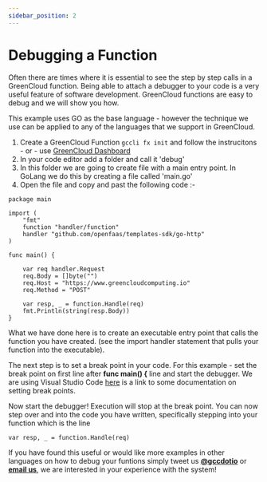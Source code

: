 ```yaml
---
sidebar_position: 2
---
```


# Debugging a Function

Often there are times where it is essential to see the step by step calls in a GreenCloud function. Being able to attach a debugger to your code is a very useful feature of software development. GreenCloud functions are easy to debug and we will show you how.

This example uses GO as the base language - however the technique we use can be applied to any of the languages that we support in GreenCloud.

1. Create a GreenCloud Function `gccli fx init` and follow the instrucitons - or - use [GreenCloud Dashboard](https://app.greencloudcomputing.io)
2. In your code editor add a folder and call it 'debug'
3. In this folder we are going to create file with a main entry point. In GoLang we do this by creating a file called 'main.go'
4. Open the file and copy and past the following code :-

```
package main

import (
	"fmt"
	function "handler/function"
	handler "github.com/openfaas/templates-sdk/go-http"
)

func main() {

	var req handler.Request
	req.Body = []byte("")
	req.Host = "https://www.greencloudcomputing.io"
	req.Method = "POST"

	var resp, _ = function.Handle(req)
	fmt.Println(string(resp.Body))
}
```

What we have done here is to create an executable entry point that calls the function you have created. (see the import handler statement that pulls your function into the executable).

The next step is to set a break point in your code. For this example - set the break point on first line after **func main() {** line and start the debugger. We are using Visual Studio Code [here](https://learn.microsoft.com/en-us/visualstudio/debugger/using-breakpoints?view=vs-2022) is a link to some documentation on setting break points.

Now start the debugger! Execution will stop at the break point. You can now step over and into the code you have written, specifically stepping into your function which is the line 

```
var resp, _ = function.Handle(req)
```

If you have found this useful or would like more examples in other languages on how to debug your funtions simply tweet us [**@gccdotio**](https://www.twitter.com/gccdotio) or [**email us**](mailto:hello@greencloudcomputing.io), we are interested in your experience with the system!